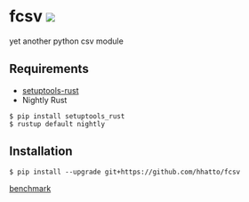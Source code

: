 # fcsv [![](https://travis-ci.org/hhatto/fcsv.svg?branch=master)](https://travis-ci.org/hhatto/fcsv)
yet another python csv module


## Requirements

* [setuptools-rust](https://github.com/PyO3/setuptools-rust)
* Nightly Rust

```
$ pip install setuptools_rust
$ rustup default nightly
```


## Installation

```
$ pip install --upgrade git+https://github.com/hhatto/fcsv
```


[benchmark](https://gist.github.com/hhatto/a101f904e516c0ea8519cc5a50fcf586)
